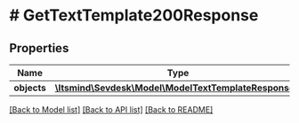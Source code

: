 # # GetTextTemplate200Response

## Properties

Name | Type | Description | Notes
------------ | ------------- | ------------- | -------------
**objects** | [**\Itsmind\Sevdesk\Model\ModelTextTemplateResponse[]**](ModelTextTemplateResponse.md) |  |

[[Back to Model list]](../../README.md#models) [[Back to API list]](../../README.md#endpoints) [[Back to README]](../../README.md)
